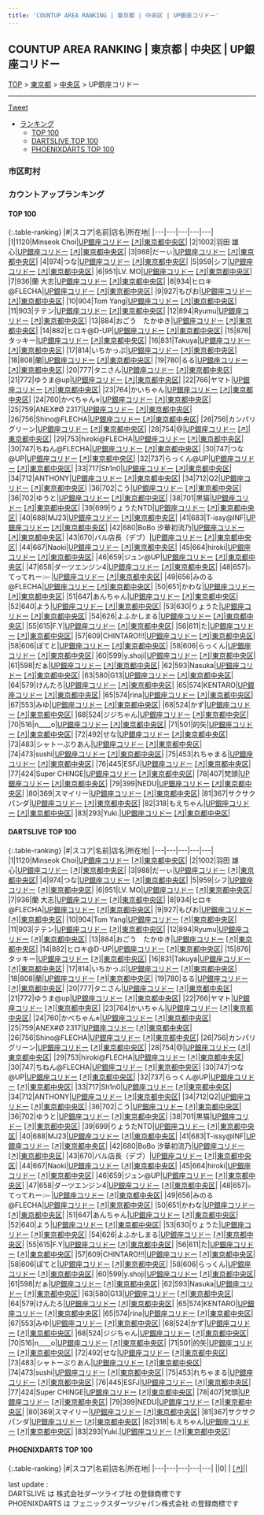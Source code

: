 ```yaml
---
title: 'COUNTUP AREA RANKING | 東京都 | 中央区 | UP銀座コリドー'
---
```

## COUNTUP AREA RANKING | 東京都 | 中央区 | UP銀座コリドー

[TOP](/darts/rank/) > [東京都](/darts/rank/東京都/) > [中央区](/darts/rank/東京都/中央区/) > UP銀座コリドー

___

<a href="https://twitter.com/share?ref_src=twsrc%5Etfw" data-text="COUNTUP AREA RANKING | 東京都中央区UP銀座コリドー" class="twitter-share-button" data-hashtags="DARTSLIVE,PHOENIXDARTS,darts,ダーツ" data-show-count="false">Tweet</a>

* [ランキング](#カウントアップランキング)
    * [TOP 100](#top-100)
    * [DARTSLIVE TOP 100](#dartslive-top-100)
    * [PHOENIXDARTS TOP 100](#phoenixdarts-top-100)

### 市区町村

<ul>

</ul>

### カウントアップランキング

#### TOP 100



{:.table-ranking}
|#|スコア|名前|店名|所在地|
|---|---|---|---|---|
|1|1120|<span class="rank-name-dl">Minseok Choi</span>|<a href="/darts/rank/shops/502ef57a7991049025d56fb0e5c39bac.html">UP銀座コリドー</a> <a href="https://search.dartslive.com/jp/shop/502ef57a7991049025d56fb0e5c39bac">[↗]</a>|<a href="/darts/rank/東京都/中央区">東京都中央区</a>|
|2|1002|<span class="rank-name-dl">羽田 雄心</span>|<a href="/darts/rank/shops/502ef57a7991049025d56fb0e5c39bac.html">UP銀座コリドー</a> <a href="https://search.dartslive.com/jp/shop/502ef57a7991049025d56fb0e5c39bac">[↗]</a>|<a href="/darts/rank/東京都/中央区">東京都中央区</a>|
|3|988|<span class="rank-name-dl">だーぃ</span>|<a href="/darts/rank/shops/502ef57a7991049025d56fb0e5c39bac.html">UP銀座コリドー</a> <a href="https://search.dartslive.com/jp/shop/502ef57a7991049025d56fb0e5c39bac">[↗]</a>|<a href="/darts/rank/東京都/中央区">東京都中央区</a>|
|4|974|<span class="rank-name-dl">つな</span>|<a href="/darts/rank/shops/502ef57a7991049025d56fb0e5c39bac.html">UP銀座コリドー</a> <a href="https://search.dartslive.com/jp/shop/502ef57a7991049025d56fb0e5c39bac">[↗]</a>|<a href="/darts/rank/東京都/中央区">東京都中央区</a>|
|5|959|<span class="rank-name-dl">シフ</span>|<a href="/darts/rank/shops/502ef57a7991049025d56fb0e5c39bac.html">UP銀座コリドー</a> <a href="https://search.dartslive.com/jp/shop/502ef57a7991049025d56fb0e5c39bac">[↗]</a>|<a href="/darts/rank/東京都/中央区">東京都中央区</a>|
|6|951|<span class="rank-name-dl">LV. MO</span>|<a href="/darts/rank/shops/502ef57a7991049025d56fb0e5c39bac.html">UP銀座コリドー</a> <a href="https://search.dartslive.com/jp/shop/502ef57a7991049025d56fb0e5c39bac">[↗]</a>|<a href="/darts/rank/東京都/中央区">東京都中央区</a>|
|7|936|<span class="rank-name-dl">蘭 大志</span>|<a href="/darts/rank/shops/502ef57a7991049025d56fb0e5c39bac.html">UP銀座コリドー</a> <a href="https://search.dartslive.com/jp/shop/502ef57a7991049025d56fb0e5c39bac">[↗]</a>|<a href="/darts/rank/東京都/中央区">東京都中央区</a>|
|8|934|<span class="rank-name-dl">ヒロキ@FLECHA</span>|<a href="/darts/rank/shops/502ef57a7991049025d56fb0e5c39bac.html">UP銀座コリドー</a> <a href="https://search.dartslive.com/jp/shop/502ef57a7991049025d56fb0e5c39bac">[↗]</a>|<a href="/darts/rank/東京都/中央区">東京都中央区</a>|
|9|927|<span class="rank-name-dl">もぴお</span>|<a href="/darts/rank/shops/502ef57a7991049025d56fb0e5c39bac.html">UP銀座コリドー</a> <a href="https://search.dartslive.com/jp/shop/502ef57a7991049025d56fb0e5c39bac">[↗]</a>|<a href="/darts/rank/東京都/中央区">東京都中央区</a>|
|10|904|<span class="rank-name-dl">Tom Yang</span>|<a href="/darts/rank/shops/502ef57a7991049025d56fb0e5c39bac.html">UP銀座コリドー</a> <a href="https://search.dartslive.com/jp/shop/502ef57a7991049025d56fb0e5c39bac">[↗]</a>|<a href="/darts/rank/東京都/中央区">東京都中央区</a>|
|11|903|<span class="rank-name-dl">テテン</span>|<a href="/darts/rank/shops/502ef57a7991049025d56fb0e5c39bac.html">UP銀座コリドー</a> <a href="https://search.dartslive.com/jp/shop/502ef57a7991049025d56fb0e5c39bac">[↗]</a>|<a href="/darts/rank/東京都/中央区">東京都中央区</a>|
|12|894|<span class="rank-name-dl">Ryumu</span>|<a href="/darts/rank/shops/502ef57a7991049025d56fb0e5c39bac.html">UP銀座コリドー</a> <a href="https://search.dartslive.com/jp/shop/502ef57a7991049025d56fb0e5c39bac">[↗]</a>|<a href="/darts/rank/東京都/中央区">東京都中央区</a>|
|13|884|<span class="rank-name-dl">おごう　たかゆき</span>|<a href="/darts/rank/shops/502ef57a7991049025d56fb0e5c39bac.html">UP銀座コリドー</a> <a href="https://search.dartslive.com/jp/shop/502ef57a7991049025d56fb0e5c39bac">[↗]</a>|<a href="/darts/rank/東京都/中央区">東京都中央区</a>|
|14|882|<span class="rank-name-dl">ヒロキ@D-UP</span>|<a href="/darts/rank/shops/502ef57a7991049025d56fb0e5c39bac.html">UP銀座コリドー</a> <a href="https://search.dartslive.com/jp/shop/502ef57a7991049025d56fb0e5c39bac">[↗]</a>|<a href="/darts/rank/東京都/中央区">東京都中央区</a>|
|15|876|<span class="rank-name-dl">タッキー</span>|<a href="/darts/rank/shops/502ef57a7991049025d56fb0e5c39bac.html">UP銀座コリドー</a> <a href="https://search.dartslive.com/jp/shop/502ef57a7991049025d56fb0e5c39bac">[↗]</a>|<a href="/darts/rank/東京都/中央区">東京都中央区</a>|
|16|831|<span class="rank-name-dl">Takuya</span>|<a href="/darts/rank/shops/502ef57a7991049025d56fb0e5c39bac.html">UP銀座コリドー</a> <a href="https://search.dartslive.com/jp/shop/502ef57a7991049025d56fb0e5c39bac">[↗]</a>|<a href="/darts/rank/東京都/中央区">東京都中央区</a>|
|17|814|<span class="rank-name-dl">いちかっぷ</span>|<a href="/darts/rank/shops/502ef57a7991049025d56fb0e5c39bac.html">UP銀座コリドー</a> <a href="https://search.dartslive.com/jp/shop/502ef57a7991049025d56fb0e5c39bac">[↗]</a>|<a href="/darts/rank/東京都/中央区">東京都中央区</a>|
|18|808|<span class="rank-name-dl">蘭</span>|<a href="/darts/rank/shops/502ef57a7991049025d56fb0e5c39bac.html">UP銀座コリドー</a> <a href="https://search.dartslive.com/jp/shop/502ef57a7991049025d56fb0e5c39bac">[↗]</a>|<a href="/darts/rank/東京都/中央区">東京都中央区</a>|
|19|780|<span class="rank-name-dl">るる</span>|<a href="/darts/rank/shops/502ef57a7991049025d56fb0e5c39bac.html">UP銀座コリドー</a> <a href="https://search.dartslive.com/jp/shop/502ef57a7991049025d56fb0e5c39bac">[↗]</a>|<a href="/darts/rank/東京都/中央区">東京都中央区</a>|
|20|777|<span class="rank-name-dl">タニさん</span>|<a href="/darts/rank/shops/502ef57a7991049025d56fb0e5c39bac.html">UP銀座コリドー</a> <a href="https://search.dartslive.com/jp/shop/502ef57a7991049025d56fb0e5c39bac">[↗]</a>|<a href="/darts/rank/東京都/中央区">東京都中央区</a>|
|21|772|<span class="rank-name-dl">ゆうま@up</span>|<a href="/darts/rank/shops/502ef57a7991049025d56fb0e5c39bac.html">UP銀座コリドー</a> <a href="https://search.dartslive.com/jp/shop/502ef57a7991049025d56fb0e5c39bac">[↗]</a>|<a href="/darts/rank/東京都/中央区">東京都中央区</a>|
|22|766|<span class="rank-name-dl">ヤマト</span>|<a href="/darts/rank/shops/502ef57a7991049025d56fb0e5c39bac.html">UP銀座コリドー</a> <a href="https://search.dartslive.com/jp/shop/502ef57a7991049025d56fb0e5c39bac">[↗]</a>|<a href="/darts/rank/東京都/中央区">東京都中央区</a>|
|23|764|<span class="rank-name-dl">かいちゃん</span>|<a href="/darts/rank/shops/502ef57a7991049025d56fb0e5c39bac.html">UP銀座コリドー</a> <a href="https://search.dartslive.com/jp/shop/502ef57a7991049025d56fb0e5c39bac">[↗]</a>|<a href="/darts/rank/東京都/中央区">東京都中央区</a>|
|24|760|<span class="rank-name-dl">かべちゃん⭐︎</span>|<a href="/darts/rank/shops/502ef57a7991049025d56fb0e5c39bac.html">UP銀座コリドー</a> <a href="https://search.dartslive.com/jp/shop/502ef57a7991049025d56fb0e5c39bac">[↗]</a>|<a href="/darts/rank/東京都/中央区">東京都中央区</a>|
|25|759|<span class="rank-name-dl">ANEX#Ø 2317</span>|<a href="/darts/rank/shops/502ef57a7991049025d56fb0e5c39bac.html">UP銀座コリドー</a> <a href="https://search.dartslive.com/jp/shop/502ef57a7991049025d56fb0e5c39bac">[↗]</a>|<a href="/darts/rank/東京都/中央区">東京都中央区</a>|
|26|756|<span class="rank-name-dl">Shino@FLECHA</span>|<a href="/darts/rank/shops/502ef57a7991049025d56fb0e5c39bac.html">UP銀座コリドー</a> <a href="https://search.dartslive.com/jp/shop/502ef57a7991049025d56fb0e5c39bac">[↗]</a>|<a href="/darts/rank/東京都/中央区">東京都中央区</a>|
|26|756|<span class="rank-name-dl">カンパリグリーン</span>|<a href="/darts/rank/shops/502ef57a7991049025d56fb0e5c39bac.html">UP銀座コリドー</a> <a href="https://search.dartslive.com/jp/shop/502ef57a7991049025d56fb0e5c39bac">[↗]</a>|<a href="/darts/rank/東京都/中央区">東京都中央区</a>|
|28|754|<span class="rank-name-dl">@</span>|<a href="/darts/rank/shops/502ef57a7991049025d56fb0e5c39bac.html">UP銀座コリドー</a> <a href="https://search.dartslive.com/jp/shop/502ef57a7991049025d56fb0e5c39bac">[↗]</a>|<a href="/darts/rank/東京都/中央区">東京都中央区</a>|
|29|753|<span class="rank-name-dl">hiroki@FLECHA</span>|<a href="/darts/rank/shops/502ef57a7991049025d56fb0e5c39bac.html">UP銀座コリドー</a> <a href="https://search.dartslive.com/jp/shop/502ef57a7991049025d56fb0e5c39bac">[↗]</a>|<a href="/darts/rank/東京都/中央区">東京都中央区</a>|
|30|747|<span class="rank-name-dl">ちねん@FLECHA</span>|<a href="/darts/rank/shops/502ef57a7991049025d56fb0e5c39bac.html">UP銀座コリドー</a> <a href="https://search.dartslive.com/jp/shop/502ef57a7991049025d56fb0e5c39bac">[↗]</a>|<a href="/darts/rank/東京都/中央区">東京都中央区</a>|
|30|747|<span class="rank-name-dl">つな@UP</span>|<a href="/darts/rank/shops/502ef57a7991049025d56fb0e5c39bac.html">UP銀座コリドー</a> <a href="https://search.dartslive.com/jp/shop/502ef57a7991049025d56fb0e5c39bac">[↗]</a>|<a href="/darts/rank/東京都/中央区">東京都中央区</a>|
|32|737|<span class="rank-name-dl">らっくん@UP</span>|<a href="/darts/rank/shops/502ef57a7991049025d56fb0e5c39bac.html">UP銀座コリドー</a> <a href="https://search.dartslive.com/jp/shop/502ef57a7991049025d56fb0e5c39bac">[↗]</a>|<a href="/darts/rank/東京都/中央区">東京都中央区</a>|
|33|717|<span class="rank-name-dl">Sh1n0</span>|<a href="/darts/rank/shops/502ef57a7991049025d56fb0e5c39bac.html">UP銀座コリドー</a> <a href="https://search.dartslive.com/jp/shop/502ef57a7991049025d56fb0e5c39bac">[↗]</a>|<a href="/darts/rank/東京都/中央区">東京都中央区</a>|
|34|712|<span class="rank-name-dl">ANTHONY</span>|<a href="/darts/rank/shops/502ef57a7991049025d56fb0e5c39bac.html">UP銀座コリドー</a> <a href="https://search.dartslive.com/jp/shop/502ef57a7991049025d56fb0e5c39bac">[↗]</a>|<a href="/darts/rank/東京都/中央区">東京都中央区</a>|
|34|712|<span class="rank-name-dl">Q2</span>|<a href="/darts/rank/shops/502ef57a7991049025d56fb0e5c39bac.html">UP銀座コリドー</a> <a href="https://search.dartslive.com/jp/shop/502ef57a7991049025d56fb0e5c39bac">[↗]</a>|<a href="/darts/rank/東京都/中央区">東京都中央区</a>|
|36|702|<span class="rank-name-dl">こう</span>|<a href="/darts/rank/shops/502ef57a7991049025d56fb0e5c39bac.html">UP銀座コリドー</a> <a href="https://search.dartslive.com/jp/shop/502ef57a7991049025d56fb0e5c39bac">[↗]</a>|<a href="/darts/rank/東京都/中央区">東京都中央区</a>|
|36|702|<span class="rank-name-dl">ゆうと</span>|<a href="/darts/rank/shops/502ef57a7991049025d56fb0e5c39bac.html">UP銀座コリドー</a> <a href="https://search.dartslive.com/jp/shop/502ef57a7991049025d56fb0e5c39bac">[↗]</a>|<a href="/darts/rank/東京都/中央区">東京都中央区</a>|
|38|701|<span class="rank-name-dl">黒猫</span>|<a href="/darts/rank/shops/502ef57a7991049025d56fb0e5c39bac.html">UP銀座コリドー</a> <a href="https://search.dartslive.com/jp/shop/502ef57a7991049025d56fb0e5c39bac">[↗]</a>|<a href="/darts/rank/東京都/中央区">東京都中央区</a>|
|39|699|<span class="rank-name-dl">りょうたNTD</span>|<a href="/darts/rank/shops/502ef57a7991049025d56fb0e5c39bac.html">UP銀座コリドー</a> <a href="https://search.dartslive.com/jp/shop/502ef57a7991049025d56fb0e5c39bac">[↗]</a>|<a href="/darts/rank/東京都/中央区">東京都中央区</a>|
|40|688|<span class="rank-name-dl">MJ23</span>|<a href="/darts/rank/shops/502ef57a7991049025d56fb0e5c39bac.html">UP銀座コリドー</a> <a href="https://search.dartslive.com/jp/shop/502ef57a7991049025d56fb0e5c39bac">[↗]</a>|<a href="/darts/rank/東京都/中央区">東京都中央区</a>|
|41|683|<span class="rank-name-dl">T-issy@INF</span>|<a href="/darts/rank/shops/502ef57a7991049025d56fb0e5c39bac.html">UP銀座コリドー</a> <a href="https://search.dartslive.com/jp/shop/502ef57a7991049025d56fb0e5c39bac">[↗]</a>|<a href="/darts/rank/東京都/中央区">東京都中央区</a>|
|42|680|<span class="rank-name-dl">BoBo 汐華初流乃</span>|<a href="/darts/rank/shops/502ef57a7991049025d56fb0e5c39bac.html">UP銀座コリドー</a> <a href="https://search.dartslive.com/jp/shop/502ef57a7991049025d56fb0e5c39bac">[↗]</a>|<a href="/darts/rank/東京都/中央区">東京都中央区</a>|
|43|670|<span class="rank-name-dl">バル店長（デブ）</span>|<a href="/darts/rank/shops/502ef57a7991049025d56fb0e5c39bac.html">UP銀座コリドー</a> <a href="https://search.dartslive.com/jp/shop/502ef57a7991049025d56fb0e5c39bac">[↗]</a>|<a href="/darts/rank/東京都/中央区">東京都中央区</a>|
|44|667|<span class="rank-name-dl">Naoki</span>|<a href="/darts/rank/shops/502ef57a7991049025d56fb0e5c39bac.html">UP銀座コリドー</a> <a href="https://search.dartslive.com/jp/shop/502ef57a7991049025d56fb0e5c39bac">[↗]</a>|<a href="/darts/rank/東京都/中央区">東京都中央区</a>|
|45|664|<span class="rank-name-dl">hiroki</span>|<a href="/darts/rank/shops/502ef57a7991049025d56fb0e5c39bac.html">UP銀座コリドー</a> <a href="https://search.dartslive.com/jp/shop/502ef57a7991049025d56fb0e5c39bac">[↗]</a>|<a href="/darts/rank/東京都/中央区">東京都中央区</a>|
|46|659|<span class="rank-name-dl">ジュン@UP</span>|<a href="/darts/rank/shops/502ef57a7991049025d56fb0e5c39bac.html">UP銀座コリドー</a> <a href="https://search.dartslive.com/jp/shop/502ef57a7991049025d56fb0e5c39bac">[↗]</a>|<a href="/darts/rank/東京都/中央区">東京都中央区</a>|
|47|658|<span class="rank-name-dl">ダーツエンジン4</span>|<a href="/darts/rank/shops/502ef57a7991049025d56fb0e5c39bac.html">UP銀座コリドー</a> <a href="https://search.dartslive.com/jp/shop/502ef57a7991049025d56fb0e5c39bac">[↗]</a>|<a href="/darts/rank/東京都/中央区">東京都中央区</a>|
|48|657|<span class="rank-name-dl">๖てってれー๛</span>|<a href="/darts/rank/shops/502ef57a7991049025d56fb0e5c39bac.html">UP銀座コリドー</a> <a href="https://search.dartslive.com/jp/shop/502ef57a7991049025d56fb0e5c39bac">[↗]</a>|<a href="/darts/rank/東京都/中央区">東京都中央区</a>|
|49|656|<span class="rank-name-dl">みのる@FLECHA</span>|<a href="/darts/rank/shops/502ef57a7991049025d56fb0e5c39bac.html">UP銀座コリドー</a> <a href="https://search.dartslive.com/jp/shop/502ef57a7991049025d56fb0e5c39bac">[↗]</a>|<a href="/darts/rank/東京都/中央区">東京都中央区</a>|
|50|651|<span class="rank-name-dl">かわな</span>|<a href="/darts/rank/shops/502ef57a7991049025d56fb0e5c39bac.html">UP銀座コリドー</a> <a href="https://search.dartslive.com/jp/shop/502ef57a7991049025d56fb0e5c39bac">[↗]</a>|<a href="/darts/rank/東京都/中央区">東京都中央区</a>|
|51|647|<span class="rank-name-dl">あんちゃん</span>|<a href="/darts/rank/shops/502ef57a7991049025d56fb0e5c39bac.html">UP銀座コリドー</a> <a href="https://search.dartslive.com/jp/shop/502ef57a7991049025d56fb0e5c39bac">[↗]</a>|<a href="/darts/rank/東京都/中央区">東京都中央区</a>|
|52|640|<span class="rank-name-dl">よう</span>|<a href="/darts/rank/shops/502ef57a7991049025d56fb0e5c39bac.html">UP銀座コリドー</a> <a href="https://search.dartslive.com/jp/shop/502ef57a7991049025d56fb0e5c39bac">[↗]</a>|<a href="/darts/rank/東京都/中央区">東京都中央区</a>|
|53|630|<span class="rank-name-dl">りょうた</span>|<a href="/darts/rank/shops/502ef57a7991049025d56fb0e5c39bac.html">UP銀座コリドー</a> <a href="https://search.dartslive.com/jp/shop/502ef57a7991049025d56fb0e5c39bac">[↗]</a>|<a href="/darts/rank/東京都/中央区">東京都中央区</a>|
|54|626|<span class="rank-name-dl">よふかしまる</span>|<a href="/darts/rank/shops/502ef57a7991049025d56fb0e5c39bac.html">UP銀座コリドー</a> <a href="https://search.dartslive.com/jp/shop/502ef57a7991049025d56fb0e5c39bac">[↗]</a>|<a href="/darts/rank/東京都/中央区">東京都中央区</a>|
|55|615|<span class="rank-name-dl">F.Y</span>|<a href="/darts/rank/shops/502ef57a7991049025d56fb0e5c39bac.html">UP銀座コリドー</a> <a href="https://search.dartslive.com/jp/shop/502ef57a7991049025d56fb0e5c39bac">[↗]</a>|<a href="/darts/rank/東京都/中央区">東京都中央区</a>|
|56|611|<span class="rank-name-dl">た</span>|<a href="/darts/rank/shops/502ef57a7991049025d56fb0e5c39bac.html">UP銀座コリドー</a> <a href="https://search.dartslive.com/jp/shop/502ef57a7991049025d56fb0e5c39bac">[↗]</a>|<a href="/darts/rank/東京都/中央区">東京都中央区</a>|
|57|609|<span class="rank-name-dl">CHINTARO!!!</span>|<a href="/darts/rank/shops/502ef57a7991049025d56fb0e5c39bac.html">UP銀座コリドー</a> <a href="https://search.dartslive.com/jp/shop/502ef57a7991049025d56fb0e5c39bac">[↗]</a>|<a href="/darts/rank/東京都/中央区">東京都中央区</a>|
|58|606|<span class="rank-name-dl">ぽてと</span>|<a href="/darts/rank/shops/502ef57a7991049025d56fb0e5c39bac.html">UP銀座コリドー</a> <a href="https://search.dartslive.com/jp/shop/502ef57a7991049025d56fb0e5c39bac">[↗]</a>|<a href="/darts/rank/東京都/中央区">東京都中央区</a>|
|58|606|<span class="rank-name-dl">らっくん</span>|<a href="/darts/rank/shops/502ef57a7991049025d56fb0e5c39bac.html">UP銀座コリドー</a> <a href="https://search.dartslive.com/jp/shop/502ef57a7991049025d56fb0e5c39bac">[↗]</a>|<a href="/darts/rank/東京都/中央区">東京都中央区</a>|
|60|599|<span class="rank-name-dl">y.shoji</span>|<a href="/darts/rank/shops/502ef57a7991049025d56fb0e5c39bac.html">UP銀座コリドー</a> <a href="https://search.dartslive.com/jp/shop/502ef57a7991049025d56fb0e5c39bac">[↗]</a>|<a href="/darts/rank/東京都/中央区">東京都中央区</a>|
|61|598|<span class="rank-name-dl">だぁ</span>|<a href="/darts/rank/shops/502ef57a7991049025d56fb0e5c39bac.html">UP銀座コリドー</a> <a href="https://search.dartslive.com/jp/shop/502ef57a7991049025d56fb0e5c39bac">[↗]</a>|<a href="/darts/rank/東京都/中央区">東京都中央区</a>|
|62|593|<span class="rank-name-dl">Nasuka</span>|<a href="/darts/rank/shops/502ef57a7991049025d56fb0e5c39bac.html">UP銀座コリドー</a> <a href="https://search.dartslive.com/jp/shop/502ef57a7991049025d56fb0e5c39bac">[↗]</a>|<a href="/darts/rank/東京都/中央区">東京都中央区</a>|
|63|580|<span class="rank-name-dl">G13</span>|<a href="/darts/rank/shops/502ef57a7991049025d56fb0e5c39bac.html">UP銀座コリドー</a> <a href="https://search.dartslive.com/jp/shop/502ef57a7991049025d56fb0e5c39bac">[↗]</a>|<a href="/darts/rank/東京都/中央区">東京都中央区</a>|
|64|579|<span class="rank-name-dl">けんたろ</span>|<a href="/darts/rank/shops/502ef57a7991049025d56fb0e5c39bac.html">UP銀座コリドー</a> <a href="https://search.dartslive.com/jp/shop/502ef57a7991049025d56fb0e5c39bac">[↗]</a>|<a href="/darts/rank/東京都/中央区">東京都中央区</a>|
|65|574|<span class="rank-name-dl">KENTARO</span>|<a href="/darts/rank/shops/502ef57a7991049025d56fb0e5c39bac.html">UP銀座コリドー</a> <a href="https://search.dartslive.com/jp/shop/502ef57a7991049025d56fb0e5c39bac">[↗]</a>|<a href="/darts/rank/東京都/中央区">東京都中央区</a>|
|65|574|<span class="rank-name-dl">rina</span>|<a href="/darts/rank/shops/502ef57a7991049025d56fb0e5c39bac.html">UP銀座コリドー</a> <a href="https://search.dartslive.com/jp/shop/502ef57a7991049025d56fb0e5c39bac">[↗]</a>|<a href="/darts/rank/東京都/中央区">東京都中央区</a>|
|67|553|<span class="rank-name-dl">みゆ</span>|<a href="/darts/rank/shops/502ef57a7991049025d56fb0e5c39bac.html">UP銀座コリドー</a> <a href="https://search.dartslive.com/jp/shop/502ef57a7991049025d56fb0e5c39bac">[↗]</a>|<a href="/darts/rank/東京都/中央区">東京都中央区</a>|
|68|524|<span class="rank-name-dl">かず</span>|<a href="/darts/rank/shops/502ef57a7991049025d56fb0e5c39bac.html">UP銀座コリドー</a> <a href="https://search.dartslive.com/jp/shop/502ef57a7991049025d56fb0e5c39bac">[↗]</a>|<a href="/darts/rank/東京都/中央区">東京都中央区</a>|
|68|524|<span class="rank-name-dl">ジジちゃん</span>|<a href="/darts/rank/shops/502ef57a7991049025d56fb0e5c39bac.html">UP銀座コリドー</a> <a href="https://search.dartslive.com/jp/shop/502ef57a7991049025d56fb0e5c39bac">[↗]</a>|<a href="/darts/rank/東京都/中央区">東京都中央区</a>|
|70|516|<span class="rank-name-dl">n____o</span>|<a href="/darts/rank/shops/502ef57a7991049025d56fb0e5c39bac.html">UP銀座コリドー</a> <a href="https://search.dartslive.com/jp/shop/502ef57a7991049025d56fb0e5c39bac">[↗]</a>|<a href="/darts/rank/東京都/中央区">東京都中央区</a>|
|71|501|<span class="rank-name-dl">的矢</span>|<a href="/darts/rank/shops/502ef57a7991049025d56fb0e5c39bac.html">UP銀座コリドー</a> <a href="https://search.dartslive.com/jp/shop/502ef57a7991049025d56fb0e5c39bac">[↗]</a>|<a href="/darts/rank/東京都/中央区">東京都中央区</a>|
|72|492|<span class="rank-name-dl">せな</span>|<a href="/darts/rank/shops/502ef57a7991049025d56fb0e5c39bac.html">UP銀座コリドー</a> <a href="https://search.dartslive.com/jp/shop/502ef57a7991049025d56fb0e5c39bac">[↗]</a>|<a href="/darts/rank/東京都/中央区">東京都中央区</a>|
|73|483|<span class="rank-name-dl">シャトーぶりあん</span>|<a href="/darts/rank/shops/502ef57a7991049025d56fb0e5c39bac.html">UP銀座コリドー</a> <a href="https://search.dartslive.com/jp/shop/502ef57a7991049025d56fb0e5c39bac">[↗]</a>|<a href="/darts/rank/東京都/中央区">東京都中央区</a>|
|74|473|<span class="rank-name-dl">sushi</span>|<a href="/darts/rank/shops/502ef57a7991049025d56fb0e5c39bac.html">UP銀座コリドー</a> <a href="https://search.dartslive.com/jp/shop/502ef57a7991049025d56fb0e5c39bac">[↗]</a>|<a href="/darts/rank/東京都/中央区">東京都中央区</a>|
|75|453|<span class="rank-name-dl">れちゃまる</span>|<a href="/darts/rank/shops/502ef57a7991049025d56fb0e5c39bac.html">UP銀座コリドー</a> <a href="https://search.dartslive.com/jp/shop/502ef57a7991049025d56fb0e5c39bac">[↗]</a>|<a href="/darts/rank/東京都/中央区">東京都中央区</a>|
|76|445|<span class="rank-name-dl">ESFJ</span>|<a href="/darts/rank/shops/502ef57a7991049025d56fb0e5c39bac.html">UP銀座コリドー</a> <a href="https://search.dartslive.com/jp/shop/502ef57a7991049025d56fb0e5c39bac">[↗]</a>|<a href="/darts/rank/東京都/中央区">東京都中央区</a>|
|77|424|<span class="rank-name-dl">Super CHINGE</span>|<a href="/darts/rank/shops/502ef57a7991049025d56fb0e5c39bac.html">UP銀座コリドー</a> <a href="https://search.dartslive.com/jp/shop/502ef57a7991049025d56fb0e5c39bac">[↗]</a>|<a href="/darts/rank/東京都/中央区">東京都中央区</a>|
|78|407|<span class="rank-name-dl">梵頭</span>|<a href="/darts/rank/shops/502ef57a7991049025d56fb0e5c39bac.html">UP銀座コリドー</a> <a href="https://search.dartslive.com/jp/shop/502ef57a7991049025d56fb0e5c39bac">[↗]</a>|<a href="/darts/rank/東京都/中央区">東京都中央区</a>|
|79|399|<span class="rank-name-dl">NEDU</span>|<a href="/darts/rank/shops/502ef57a7991049025d56fb0e5c39bac.html">UP銀座コリドー</a> <a href="https://search.dartslive.com/jp/shop/502ef57a7991049025d56fb0e5c39bac">[↗]</a>|<a href="/darts/rank/東京都/中央区">東京都中央区</a>|
|80|369|<span class="rank-name-dl">スマイリー</span>|<a href="/darts/rank/shops/502ef57a7991049025d56fb0e5c39bac.html">UP銀座コリドー</a> <a href="https://search.dartslive.com/jp/shop/502ef57a7991049025d56fb0e5c39bac">[↗]</a>|<a href="/darts/rank/東京都/中央区">東京都中央区</a>|
|81|367|<span class="rank-name-dl">サクサクパンダ</span>|<a href="/darts/rank/shops/502ef57a7991049025d56fb0e5c39bac.html">UP銀座コリドー</a> <a href="https://search.dartslive.com/jp/shop/502ef57a7991049025d56fb0e5c39bac">[↗]</a>|<a href="/darts/rank/東京都/中央区">東京都中央区</a>|
|82|318|<span class="rank-name-dl">もえちゃん</span>|<a href="/darts/rank/shops/502ef57a7991049025d56fb0e5c39bac.html">UP銀座コリドー</a> <a href="https://search.dartslive.com/jp/shop/502ef57a7991049025d56fb0e5c39bac">[↗]</a>|<a href="/darts/rank/東京都/中央区">東京都中央区</a>|
|83|293|<span class="rank-name-dl">Yuki.</span>|<a href="/darts/rank/shops/502ef57a7991049025d56fb0e5c39bac.html">UP銀座コリドー</a> <a href="https://search.dartslive.com/jp/shop/502ef57a7991049025d56fb0e5c39bac">[↗]</a>|<a href="/darts/rank/東京都/中央区">東京都中央区</a>|


#### DARTSLIVE TOP 100



{:.table-ranking}
|#|スコア|名前|店名|所在地|
|---|---|---|---|---|
|1|1120|<span class="rank-name-dl">Minseok Choi</span>|<a href="/darts/rank/shops/502ef57a7991049025d56fb0e5c39bac.html">UP銀座コリドー</a> <a href="https://search.dartslive.com/jp/shop/502ef57a7991049025d56fb0e5c39bac">[↗]</a>|<a href="/darts/rank/東京都/中央区">東京都中央区</a>|
|2|1002|<span class="rank-name-dl">羽田 雄心</span>|<a href="/darts/rank/shops/502ef57a7991049025d56fb0e5c39bac.html">UP銀座コリドー</a> <a href="https://search.dartslive.com/jp/shop/502ef57a7991049025d56fb0e5c39bac">[↗]</a>|<a href="/darts/rank/東京都/中央区">東京都中央区</a>|
|3|988|<span class="rank-name-dl">だーぃ</span>|<a href="/darts/rank/shops/502ef57a7991049025d56fb0e5c39bac.html">UP銀座コリドー</a> <a href="https://search.dartslive.com/jp/shop/502ef57a7991049025d56fb0e5c39bac">[↗]</a>|<a href="/darts/rank/東京都/中央区">東京都中央区</a>|
|4|974|<span class="rank-name-dl">つな</span>|<a href="/darts/rank/shops/502ef57a7991049025d56fb0e5c39bac.html">UP銀座コリドー</a> <a href="https://search.dartslive.com/jp/shop/502ef57a7991049025d56fb0e5c39bac">[↗]</a>|<a href="/darts/rank/東京都/中央区">東京都中央区</a>|
|5|959|<span class="rank-name-dl">シフ</span>|<a href="/darts/rank/shops/502ef57a7991049025d56fb0e5c39bac.html">UP銀座コリドー</a> <a href="https://search.dartslive.com/jp/shop/502ef57a7991049025d56fb0e5c39bac">[↗]</a>|<a href="/darts/rank/東京都/中央区">東京都中央区</a>|
|6|951|<span class="rank-name-dl">LV. MO</span>|<a href="/darts/rank/shops/502ef57a7991049025d56fb0e5c39bac.html">UP銀座コリドー</a> <a href="https://search.dartslive.com/jp/shop/502ef57a7991049025d56fb0e5c39bac">[↗]</a>|<a href="/darts/rank/東京都/中央区">東京都中央区</a>|
|7|936|<span class="rank-name-dl">蘭 大志</span>|<a href="/darts/rank/shops/502ef57a7991049025d56fb0e5c39bac.html">UP銀座コリドー</a> <a href="https://search.dartslive.com/jp/shop/502ef57a7991049025d56fb0e5c39bac">[↗]</a>|<a href="/darts/rank/東京都/中央区">東京都中央区</a>|
|8|934|<span class="rank-name-dl">ヒロキ@FLECHA</span>|<a href="/darts/rank/shops/502ef57a7991049025d56fb0e5c39bac.html">UP銀座コリドー</a> <a href="https://search.dartslive.com/jp/shop/502ef57a7991049025d56fb0e5c39bac">[↗]</a>|<a href="/darts/rank/東京都/中央区">東京都中央区</a>|
|9|927|<span class="rank-name-dl">もぴお</span>|<a href="/darts/rank/shops/502ef57a7991049025d56fb0e5c39bac.html">UP銀座コリドー</a> <a href="https://search.dartslive.com/jp/shop/502ef57a7991049025d56fb0e5c39bac">[↗]</a>|<a href="/darts/rank/東京都/中央区">東京都中央区</a>|
|10|904|<span class="rank-name-dl">Tom Yang</span>|<a href="/darts/rank/shops/502ef57a7991049025d56fb0e5c39bac.html">UP銀座コリドー</a> <a href="https://search.dartslive.com/jp/shop/502ef57a7991049025d56fb0e5c39bac">[↗]</a>|<a href="/darts/rank/東京都/中央区">東京都中央区</a>|
|11|903|<span class="rank-name-dl">テテン</span>|<a href="/darts/rank/shops/502ef57a7991049025d56fb0e5c39bac.html">UP銀座コリドー</a> <a href="https://search.dartslive.com/jp/shop/502ef57a7991049025d56fb0e5c39bac">[↗]</a>|<a href="/darts/rank/東京都/中央区">東京都中央区</a>|
|12|894|<span class="rank-name-dl">Ryumu</span>|<a href="/darts/rank/shops/502ef57a7991049025d56fb0e5c39bac.html">UP銀座コリドー</a> <a href="https://search.dartslive.com/jp/shop/502ef57a7991049025d56fb0e5c39bac">[↗]</a>|<a href="/darts/rank/東京都/中央区">東京都中央区</a>|
|13|884|<span class="rank-name-dl">おごう　たかゆき</span>|<a href="/darts/rank/shops/502ef57a7991049025d56fb0e5c39bac.html">UP銀座コリドー</a> <a href="https://search.dartslive.com/jp/shop/502ef57a7991049025d56fb0e5c39bac">[↗]</a>|<a href="/darts/rank/東京都/中央区">東京都中央区</a>|
|14|882|<span class="rank-name-dl">ヒロキ@D-UP</span>|<a href="/darts/rank/shops/502ef57a7991049025d56fb0e5c39bac.html">UP銀座コリドー</a> <a href="https://search.dartslive.com/jp/shop/502ef57a7991049025d56fb0e5c39bac">[↗]</a>|<a href="/darts/rank/東京都/中央区">東京都中央区</a>|
|15|876|<span class="rank-name-dl">タッキー</span>|<a href="/darts/rank/shops/502ef57a7991049025d56fb0e5c39bac.html">UP銀座コリドー</a> <a href="https://search.dartslive.com/jp/shop/502ef57a7991049025d56fb0e5c39bac">[↗]</a>|<a href="/darts/rank/東京都/中央区">東京都中央区</a>|
|16|831|<span class="rank-name-dl">Takuya</span>|<a href="/darts/rank/shops/502ef57a7991049025d56fb0e5c39bac.html">UP銀座コリドー</a> <a href="https://search.dartslive.com/jp/shop/502ef57a7991049025d56fb0e5c39bac">[↗]</a>|<a href="/darts/rank/東京都/中央区">東京都中央区</a>|
|17|814|<span class="rank-name-dl">いちかっぷ</span>|<a href="/darts/rank/shops/502ef57a7991049025d56fb0e5c39bac.html">UP銀座コリドー</a> <a href="https://search.dartslive.com/jp/shop/502ef57a7991049025d56fb0e5c39bac">[↗]</a>|<a href="/darts/rank/東京都/中央区">東京都中央区</a>|
|18|808|<span class="rank-name-dl">蘭</span>|<a href="/darts/rank/shops/502ef57a7991049025d56fb0e5c39bac.html">UP銀座コリドー</a> <a href="https://search.dartslive.com/jp/shop/502ef57a7991049025d56fb0e5c39bac">[↗]</a>|<a href="/darts/rank/東京都/中央区">東京都中央区</a>|
|19|780|<span class="rank-name-dl">るる</span>|<a href="/darts/rank/shops/502ef57a7991049025d56fb0e5c39bac.html">UP銀座コリドー</a> <a href="https://search.dartslive.com/jp/shop/502ef57a7991049025d56fb0e5c39bac">[↗]</a>|<a href="/darts/rank/東京都/中央区">東京都中央区</a>|
|20|777|<span class="rank-name-dl">タニさん</span>|<a href="/darts/rank/shops/502ef57a7991049025d56fb0e5c39bac.html">UP銀座コリドー</a> <a href="https://search.dartslive.com/jp/shop/502ef57a7991049025d56fb0e5c39bac">[↗]</a>|<a href="/darts/rank/東京都/中央区">東京都中央区</a>|
|21|772|<span class="rank-name-dl">ゆうま@up</span>|<a href="/darts/rank/shops/502ef57a7991049025d56fb0e5c39bac.html">UP銀座コリドー</a> <a href="https://search.dartslive.com/jp/shop/502ef57a7991049025d56fb0e5c39bac">[↗]</a>|<a href="/darts/rank/東京都/中央区">東京都中央区</a>|
|22|766|<span class="rank-name-dl">ヤマト</span>|<a href="/darts/rank/shops/502ef57a7991049025d56fb0e5c39bac.html">UP銀座コリドー</a> <a href="https://search.dartslive.com/jp/shop/502ef57a7991049025d56fb0e5c39bac">[↗]</a>|<a href="/darts/rank/東京都/中央区">東京都中央区</a>|
|23|764|<span class="rank-name-dl">かいちゃん</span>|<a href="/darts/rank/shops/502ef57a7991049025d56fb0e5c39bac.html">UP銀座コリドー</a> <a href="https://search.dartslive.com/jp/shop/502ef57a7991049025d56fb0e5c39bac">[↗]</a>|<a href="/darts/rank/東京都/中央区">東京都中央区</a>|
|24|760|<span class="rank-name-dl">かべちゃん⭐︎</span>|<a href="/darts/rank/shops/502ef57a7991049025d56fb0e5c39bac.html">UP銀座コリドー</a> <a href="https://search.dartslive.com/jp/shop/502ef57a7991049025d56fb0e5c39bac">[↗]</a>|<a href="/darts/rank/東京都/中央区">東京都中央区</a>|
|25|759|<span class="rank-name-dl">ANEX#Ø 2317</span>|<a href="/darts/rank/shops/502ef57a7991049025d56fb0e5c39bac.html">UP銀座コリドー</a> <a href="https://search.dartslive.com/jp/shop/502ef57a7991049025d56fb0e5c39bac">[↗]</a>|<a href="/darts/rank/東京都/中央区">東京都中央区</a>|
|26|756|<span class="rank-name-dl">Shino@FLECHA</span>|<a href="/darts/rank/shops/502ef57a7991049025d56fb0e5c39bac.html">UP銀座コリドー</a> <a href="https://search.dartslive.com/jp/shop/502ef57a7991049025d56fb0e5c39bac">[↗]</a>|<a href="/darts/rank/東京都/中央区">東京都中央区</a>|
|26|756|<span class="rank-name-dl">カンパリグリーン</span>|<a href="/darts/rank/shops/502ef57a7991049025d56fb0e5c39bac.html">UP銀座コリドー</a> <a href="https://search.dartslive.com/jp/shop/502ef57a7991049025d56fb0e5c39bac">[↗]</a>|<a href="/darts/rank/東京都/中央区">東京都中央区</a>|
|28|754|<span class="rank-name-dl">@</span>|<a href="/darts/rank/shops/502ef57a7991049025d56fb0e5c39bac.html">UP銀座コリドー</a> <a href="https://search.dartslive.com/jp/shop/502ef57a7991049025d56fb0e5c39bac">[↗]</a>|<a href="/darts/rank/東京都/中央区">東京都中央区</a>|
|29|753|<span class="rank-name-dl">hiroki@FLECHA</span>|<a href="/darts/rank/shops/502ef57a7991049025d56fb0e5c39bac.html">UP銀座コリドー</a> <a href="https://search.dartslive.com/jp/shop/502ef57a7991049025d56fb0e5c39bac">[↗]</a>|<a href="/darts/rank/東京都/中央区">東京都中央区</a>|
|30|747|<span class="rank-name-dl">ちねん@FLECHA</span>|<a href="/darts/rank/shops/502ef57a7991049025d56fb0e5c39bac.html">UP銀座コリドー</a> <a href="https://search.dartslive.com/jp/shop/502ef57a7991049025d56fb0e5c39bac">[↗]</a>|<a href="/darts/rank/東京都/中央区">東京都中央区</a>|
|30|747|<span class="rank-name-dl">つな@UP</span>|<a href="/darts/rank/shops/502ef57a7991049025d56fb0e5c39bac.html">UP銀座コリドー</a> <a href="https://search.dartslive.com/jp/shop/502ef57a7991049025d56fb0e5c39bac">[↗]</a>|<a href="/darts/rank/東京都/中央区">東京都中央区</a>|
|32|737|<span class="rank-name-dl">らっくん@UP</span>|<a href="/darts/rank/shops/502ef57a7991049025d56fb0e5c39bac.html">UP銀座コリドー</a> <a href="https://search.dartslive.com/jp/shop/502ef57a7991049025d56fb0e5c39bac">[↗]</a>|<a href="/darts/rank/東京都/中央区">東京都中央区</a>|
|33|717|<span class="rank-name-dl">Sh1n0</span>|<a href="/darts/rank/shops/502ef57a7991049025d56fb0e5c39bac.html">UP銀座コリドー</a> <a href="https://search.dartslive.com/jp/shop/502ef57a7991049025d56fb0e5c39bac">[↗]</a>|<a href="/darts/rank/東京都/中央区">東京都中央区</a>|
|34|712|<span class="rank-name-dl">ANTHONY</span>|<a href="/darts/rank/shops/502ef57a7991049025d56fb0e5c39bac.html">UP銀座コリドー</a> <a href="https://search.dartslive.com/jp/shop/502ef57a7991049025d56fb0e5c39bac">[↗]</a>|<a href="/darts/rank/東京都/中央区">東京都中央区</a>|
|34|712|<span class="rank-name-dl">Q2</span>|<a href="/darts/rank/shops/502ef57a7991049025d56fb0e5c39bac.html">UP銀座コリドー</a> <a href="https://search.dartslive.com/jp/shop/502ef57a7991049025d56fb0e5c39bac">[↗]</a>|<a href="/darts/rank/東京都/中央区">東京都中央区</a>|
|36|702|<span class="rank-name-dl">こう</span>|<a href="/darts/rank/shops/502ef57a7991049025d56fb0e5c39bac.html">UP銀座コリドー</a> <a href="https://search.dartslive.com/jp/shop/502ef57a7991049025d56fb0e5c39bac">[↗]</a>|<a href="/darts/rank/東京都/中央区">東京都中央区</a>|
|36|702|<span class="rank-name-dl">ゆうと</span>|<a href="/darts/rank/shops/502ef57a7991049025d56fb0e5c39bac.html">UP銀座コリドー</a> <a href="https://search.dartslive.com/jp/shop/502ef57a7991049025d56fb0e5c39bac">[↗]</a>|<a href="/darts/rank/東京都/中央区">東京都中央区</a>|
|38|701|<span class="rank-name-dl">黒猫</span>|<a href="/darts/rank/shops/502ef57a7991049025d56fb0e5c39bac.html">UP銀座コリドー</a> <a href="https://search.dartslive.com/jp/shop/502ef57a7991049025d56fb0e5c39bac">[↗]</a>|<a href="/darts/rank/東京都/中央区">東京都中央区</a>|
|39|699|<span class="rank-name-dl">りょうたNTD</span>|<a href="/darts/rank/shops/502ef57a7991049025d56fb0e5c39bac.html">UP銀座コリドー</a> <a href="https://search.dartslive.com/jp/shop/502ef57a7991049025d56fb0e5c39bac">[↗]</a>|<a href="/darts/rank/東京都/中央区">東京都中央区</a>|
|40|688|<span class="rank-name-dl">MJ23</span>|<a href="/darts/rank/shops/502ef57a7991049025d56fb0e5c39bac.html">UP銀座コリドー</a> <a href="https://search.dartslive.com/jp/shop/502ef57a7991049025d56fb0e5c39bac">[↗]</a>|<a href="/darts/rank/東京都/中央区">東京都中央区</a>|
|41|683|<span class="rank-name-dl">T-issy@INF</span>|<a href="/darts/rank/shops/502ef57a7991049025d56fb0e5c39bac.html">UP銀座コリドー</a> <a href="https://search.dartslive.com/jp/shop/502ef57a7991049025d56fb0e5c39bac">[↗]</a>|<a href="/darts/rank/東京都/中央区">東京都中央区</a>|
|42|680|<span class="rank-name-dl">BoBo 汐華初流乃</span>|<a href="/darts/rank/shops/502ef57a7991049025d56fb0e5c39bac.html">UP銀座コリドー</a> <a href="https://search.dartslive.com/jp/shop/502ef57a7991049025d56fb0e5c39bac">[↗]</a>|<a href="/darts/rank/東京都/中央区">東京都中央区</a>|
|43|670|<span class="rank-name-dl">バル店長（デブ）</span>|<a href="/darts/rank/shops/502ef57a7991049025d56fb0e5c39bac.html">UP銀座コリドー</a> <a href="https://search.dartslive.com/jp/shop/502ef57a7991049025d56fb0e5c39bac">[↗]</a>|<a href="/darts/rank/東京都/中央区">東京都中央区</a>|
|44|667|<span class="rank-name-dl">Naoki</span>|<a href="/darts/rank/shops/502ef57a7991049025d56fb0e5c39bac.html">UP銀座コリドー</a> <a href="https://search.dartslive.com/jp/shop/502ef57a7991049025d56fb0e5c39bac">[↗]</a>|<a href="/darts/rank/東京都/中央区">東京都中央区</a>|
|45|664|<span class="rank-name-dl">hiroki</span>|<a href="/darts/rank/shops/502ef57a7991049025d56fb0e5c39bac.html">UP銀座コリドー</a> <a href="https://search.dartslive.com/jp/shop/502ef57a7991049025d56fb0e5c39bac">[↗]</a>|<a href="/darts/rank/東京都/中央区">東京都中央区</a>|
|46|659|<span class="rank-name-dl">ジュン@UP</span>|<a href="/darts/rank/shops/502ef57a7991049025d56fb0e5c39bac.html">UP銀座コリドー</a> <a href="https://search.dartslive.com/jp/shop/502ef57a7991049025d56fb0e5c39bac">[↗]</a>|<a href="/darts/rank/東京都/中央区">東京都中央区</a>|
|47|658|<span class="rank-name-dl">ダーツエンジン4</span>|<a href="/darts/rank/shops/502ef57a7991049025d56fb0e5c39bac.html">UP銀座コリドー</a> <a href="https://search.dartslive.com/jp/shop/502ef57a7991049025d56fb0e5c39bac">[↗]</a>|<a href="/darts/rank/東京都/中央区">東京都中央区</a>|
|48|657|<span class="rank-name-dl">๖てってれー๛</span>|<a href="/darts/rank/shops/502ef57a7991049025d56fb0e5c39bac.html">UP銀座コリドー</a> <a href="https://search.dartslive.com/jp/shop/502ef57a7991049025d56fb0e5c39bac">[↗]</a>|<a href="/darts/rank/東京都/中央区">東京都中央区</a>|
|49|656|<span class="rank-name-dl">みのる@FLECHA</span>|<a href="/darts/rank/shops/502ef57a7991049025d56fb0e5c39bac.html">UP銀座コリドー</a> <a href="https://search.dartslive.com/jp/shop/502ef57a7991049025d56fb0e5c39bac">[↗]</a>|<a href="/darts/rank/東京都/中央区">東京都中央区</a>|
|50|651|<span class="rank-name-dl">かわな</span>|<a href="/darts/rank/shops/502ef57a7991049025d56fb0e5c39bac.html">UP銀座コリドー</a> <a href="https://search.dartslive.com/jp/shop/502ef57a7991049025d56fb0e5c39bac">[↗]</a>|<a href="/darts/rank/東京都/中央区">東京都中央区</a>|
|51|647|<span class="rank-name-dl">あんちゃん</span>|<a href="/darts/rank/shops/502ef57a7991049025d56fb0e5c39bac.html">UP銀座コリドー</a> <a href="https://search.dartslive.com/jp/shop/502ef57a7991049025d56fb0e5c39bac">[↗]</a>|<a href="/darts/rank/東京都/中央区">東京都中央区</a>|
|52|640|<span class="rank-name-dl">よう</span>|<a href="/darts/rank/shops/502ef57a7991049025d56fb0e5c39bac.html">UP銀座コリドー</a> <a href="https://search.dartslive.com/jp/shop/502ef57a7991049025d56fb0e5c39bac">[↗]</a>|<a href="/darts/rank/東京都/中央区">東京都中央区</a>|
|53|630|<span class="rank-name-dl">りょうた</span>|<a href="/darts/rank/shops/502ef57a7991049025d56fb0e5c39bac.html">UP銀座コリドー</a> <a href="https://search.dartslive.com/jp/shop/502ef57a7991049025d56fb0e5c39bac">[↗]</a>|<a href="/darts/rank/東京都/中央区">東京都中央区</a>|
|54|626|<span class="rank-name-dl">よふかしまる</span>|<a href="/darts/rank/shops/502ef57a7991049025d56fb0e5c39bac.html">UP銀座コリドー</a> <a href="https://search.dartslive.com/jp/shop/502ef57a7991049025d56fb0e5c39bac">[↗]</a>|<a href="/darts/rank/東京都/中央区">東京都中央区</a>|
|55|615|<span class="rank-name-dl">F.Y</span>|<a href="/darts/rank/shops/502ef57a7991049025d56fb0e5c39bac.html">UP銀座コリドー</a> <a href="https://search.dartslive.com/jp/shop/502ef57a7991049025d56fb0e5c39bac">[↗]</a>|<a href="/darts/rank/東京都/中央区">東京都中央区</a>|
|56|611|<span class="rank-name-dl">た</span>|<a href="/darts/rank/shops/502ef57a7991049025d56fb0e5c39bac.html">UP銀座コリドー</a> <a href="https://search.dartslive.com/jp/shop/502ef57a7991049025d56fb0e5c39bac">[↗]</a>|<a href="/darts/rank/東京都/中央区">東京都中央区</a>|
|57|609|<span class="rank-name-dl">CHINTARO!!!</span>|<a href="/darts/rank/shops/502ef57a7991049025d56fb0e5c39bac.html">UP銀座コリドー</a> <a href="https://search.dartslive.com/jp/shop/502ef57a7991049025d56fb0e5c39bac">[↗]</a>|<a href="/darts/rank/東京都/中央区">東京都中央区</a>|
|58|606|<span class="rank-name-dl">ぽてと</span>|<a href="/darts/rank/shops/502ef57a7991049025d56fb0e5c39bac.html">UP銀座コリドー</a> <a href="https://search.dartslive.com/jp/shop/502ef57a7991049025d56fb0e5c39bac">[↗]</a>|<a href="/darts/rank/東京都/中央区">東京都中央区</a>|
|58|606|<span class="rank-name-dl">らっくん</span>|<a href="/darts/rank/shops/502ef57a7991049025d56fb0e5c39bac.html">UP銀座コリドー</a> <a href="https://search.dartslive.com/jp/shop/502ef57a7991049025d56fb0e5c39bac">[↗]</a>|<a href="/darts/rank/東京都/中央区">東京都中央区</a>|
|60|599|<span class="rank-name-dl">y.shoji</span>|<a href="/darts/rank/shops/502ef57a7991049025d56fb0e5c39bac.html">UP銀座コリドー</a> <a href="https://search.dartslive.com/jp/shop/502ef57a7991049025d56fb0e5c39bac">[↗]</a>|<a href="/darts/rank/東京都/中央区">東京都中央区</a>|
|61|598|<span class="rank-name-dl">だぁ</span>|<a href="/darts/rank/shops/502ef57a7991049025d56fb0e5c39bac.html">UP銀座コリドー</a> <a href="https://search.dartslive.com/jp/shop/502ef57a7991049025d56fb0e5c39bac">[↗]</a>|<a href="/darts/rank/東京都/中央区">東京都中央区</a>|
|62|593|<span class="rank-name-dl">Nasuka</span>|<a href="/darts/rank/shops/502ef57a7991049025d56fb0e5c39bac.html">UP銀座コリドー</a> <a href="https://search.dartslive.com/jp/shop/502ef57a7991049025d56fb0e5c39bac">[↗]</a>|<a href="/darts/rank/東京都/中央区">東京都中央区</a>|
|63|580|<span class="rank-name-dl">G13</span>|<a href="/darts/rank/shops/502ef57a7991049025d56fb0e5c39bac.html">UP銀座コリドー</a> <a href="https://search.dartslive.com/jp/shop/502ef57a7991049025d56fb0e5c39bac">[↗]</a>|<a href="/darts/rank/東京都/中央区">東京都中央区</a>|
|64|579|<span class="rank-name-dl">けんたろ</span>|<a href="/darts/rank/shops/502ef57a7991049025d56fb0e5c39bac.html">UP銀座コリドー</a> <a href="https://search.dartslive.com/jp/shop/502ef57a7991049025d56fb0e5c39bac">[↗]</a>|<a href="/darts/rank/東京都/中央区">東京都中央区</a>|
|65|574|<span class="rank-name-dl">KENTARO</span>|<a href="/darts/rank/shops/502ef57a7991049025d56fb0e5c39bac.html">UP銀座コリドー</a> <a href="https://search.dartslive.com/jp/shop/502ef57a7991049025d56fb0e5c39bac">[↗]</a>|<a href="/darts/rank/東京都/中央区">東京都中央区</a>|
|65|574|<span class="rank-name-dl">rina</span>|<a href="/darts/rank/shops/502ef57a7991049025d56fb0e5c39bac.html">UP銀座コリドー</a> <a href="https://search.dartslive.com/jp/shop/502ef57a7991049025d56fb0e5c39bac">[↗]</a>|<a href="/darts/rank/東京都/中央区">東京都中央区</a>|
|67|553|<span class="rank-name-dl">みゆ</span>|<a href="/darts/rank/shops/502ef57a7991049025d56fb0e5c39bac.html">UP銀座コリドー</a> <a href="https://search.dartslive.com/jp/shop/502ef57a7991049025d56fb0e5c39bac">[↗]</a>|<a href="/darts/rank/東京都/中央区">東京都中央区</a>|
|68|524|<span class="rank-name-dl">かず</span>|<a href="/darts/rank/shops/502ef57a7991049025d56fb0e5c39bac.html">UP銀座コリドー</a> <a href="https://search.dartslive.com/jp/shop/502ef57a7991049025d56fb0e5c39bac">[↗]</a>|<a href="/darts/rank/東京都/中央区">東京都中央区</a>|
|68|524|<span class="rank-name-dl">ジジちゃん</span>|<a href="/darts/rank/shops/502ef57a7991049025d56fb0e5c39bac.html">UP銀座コリドー</a> <a href="https://search.dartslive.com/jp/shop/502ef57a7991049025d56fb0e5c39bac">[↗]</a>|<a href="/darts/rank/東京都/中央区">東京都中央区</a>|
|70|516|<span class="rank-name-dl">n____o</span>|<a href="/darts/rank/shops/502ef57a7991049025d56fb0e5c39bac.html">UP銀座コリドー</a> <a href="https://search.dartslive.com/jp/shop/502ef57a7991049025d56fb0e5c39bac">[↗]</a>|<a href="/darts/rank/東京都/中央区">東京都中央区</a>|
|71|501|<span class="rank-name-dl">的矢</span>|<a href="/darts/rank/shops/502ef57a7991049025d56fb0e5c39bac.html">UP銀座コリドー</a> <a href="https://search.dartslive.com/jp/shop/502ef57a7991049025d56fb0e5c39bac">[↗]</a>|<a href="/darts/rank/東京都/中央区">東京都中央区</a>|
|72|492|<span class="rank-name-dl">せな</span>|<a href="/darts/rank/shops/502ef57a7991049025d56fb0e5c39bac.html">UP銀座コリドー</a> <a href="https://search.dartslive.com/jp/shop/502ef57a7991049025d56fb0e5c39bac">[↗]</a>|<a href="/darts/rank/東京都/中央区">東京都中央区</a>|
|73|483|<span class="rank-name-dl">シャトーぶりあん</span>|<a href="/darts/rank/shops/502ef57a7991049025d56fb0e5c39bac.html">UP銀座コリドー</a> <a href="https://search.dartslive.com/jp/shop/502ef57a7991049025d56fb0e5c39bac">[↗]</a>|<a href="/darts/rank/東京都/中央区">東京都中央区</a>|
|74|473|<span class="rank-name-dl">sushi</span>|<a href="/darts/rank/shops/502ef57a7991049025d56fb0e5c39bac.html">UP銀座コリドー</a> <a href="https://search.dartslive.com/jp/shop/502ef57a7991049025d56fb0e5c39bac">[↗]</a>|<a href="/darts/rank/東京都/中央区">東京都中央区</a>|
|75|453|<span class="rank-name-dl">れちゃまる</span>|<a href="/darts/rank/shops/502ef57a7991049025d56fb0e5c39bac.html">UP銀座コリドー</a> <a href="https://search.dartslive.com/jp/shop/502ef57a7991049025d56fb0e5c39bac">[↗]</a>|<a href="/darts/rank/東京都/中央区">東京都中央区</a>|
|76|445|<span class="rank-name-dl">ESFJ</span>|<a href="/darts/rank/shops/502ef57a7991049025d56fb0e5c39bac.html">UP銀座コリドー</a> <a href="https://search.dartslive.com/jp/shop/502ef57a7991049025d56fb0e5c39bac">[↗]</a>|<a href="/darts/rank/東京都/中央区">東京都中央区</a>|
|77|424|<span class="rank-name-dl">Super CHINGE</span>|<a href="/darts/rank/shops/502ef57a7991049025d56fb0e5c39bac.html">UP銀座コリドー</a> <a href="https://search.dartslive.com/jp/shop/502ef57a7991049025d56fb0e5c39bac">[↗]</a>|<a href="/darts/rank/東京都/中央区">東京都中央区</a>|
|78|407|<span class="rank-name-dl">梵頭</span>|<a href="/darts/rank/shops/502ef57a7991049025d56fb0e5c39bac.html">UP銀座コリドー</a> <a href="https://search.dartslive.com/jp/shop/502ef57a7991049025d56fb0e5c39bac">[↗]</a>|<a href="/darts/rank/東京都/中央区">東京都中央区</a>|
|79|399|<span class="rank-name-dl">NEDU</span>|<a href="/darts/rank/shops/502ef57a7991049025d56fb0e5c39bac.html">UP銀座コリドー</a> <a href="https://search.dartslive.com/jp/shop/502ef57a7991049025d56fb0e5c39bac">[↗]</a>|<a href="/darts/rank/東京都/中央区">東京都中央区</a>|
|80|369|<span class="rank-name-dl">スマイリー</span>|<a href="/darts/rank/shops/502ef57a7991049025d56fb0e5c39bac.html">UP銀座コリドー</a> <a href="https://search.dartslive.com/jp/shop/502ef57a7991049025d56fb0e5c39bac">[↗]</a>|<a href="/darts/rank/東京都/中央区">東京都中央区</a>|
|81|367|<span class="rank-name-dl">サクサクパンダ</span>|<a href="/darts/rank/shops/502ef57a7991049025d56fb0e5c39bac.html">UP銀座コリドー</a> <a href="https://search.dartslive.com/jp/shop/502ef57a7991049025d56fb0e5c39bac">[↗]</a>|<a href="/darts/rank/東京都/中央区">東京都中央区</a>|
|82|318|<span class="rank-name-dl">もえちゃん</span>|<a href="/darts/rank/shops/502ef57a7991049025d56fb0e5c39bac.html">UP銀座コリドー</a> <a href="https://search.dartslive.com/jp/shop/502ef57a7991049025d56fb0e5c39bac">[↗]</a>|<a href="/darts/rank/東京都/中央区">東京都中央区</a>|
|83|293|<span class="rank-name-dl">Yuki.</span>|<a href="/darts/rank/shops/502ef57a7991049025d56fb0e5c39bac.html">UP銀座コリドー</a> <a href="https://search.dartslive.com/jp/shop/502ef57a7991049025d56fb0e5c39bac">[↗]</a>|<a href="/darts/rank/東京都/中央区">東京都中央区</a>|


#### PHOENIXDARTS TOP 100



{:.table-ranking}
|#|スコア|名前|店名|所在地|
|---|---|---|---|---|
||0|<span class="rank-name-dl"> </span>|<a href="/darts/rank/shops/.html"></a> <a href="">[↗]</a>|<a href="/darts/rank//"></a>|


<div class="footer border-top border-gray-light mt-5 pt-3 text-right text-gray">
    last update : <span style="font-weight: italic" id="foot_last_modified"></span><br />
    DARTSLIVE は 株式会社ダーツライブ社 の登録商標です<br />
    PHOENIXDARTS は フェニックスダーツジャパン株式会社 の登録商標です<br />
</div>

<script src="https://cdnjs.cloudflare.com/ajax/libs/jquery.tablesorter/2.31.3/js/jquery.tablesorter.min.js" integrity="sha512-qzgd5cYSZcosqpzpn7zF2ZId8f/8CHmFKZ8j7mU4OUXTNRd5g+ZHBPsgKEwoqxCtdQvExE5LprwwPAgoicguNg==" crossorigin="anonymous" referrerpolicy="no-referrer"></script>
<link rel="stylesheet" href="https://cdnjs.cloudflare.com/ajax/libs/jquery.tablesorter/2.31.3/css/theme.default.min.css" integrity="sha512-wghhOJkjQX0Lh3NSWvNKeZ0ZpNn+SPVXX1Qyc9OCaogADktxrBiBdKGDoqVUOyhStvMBmJQ8ZdMHiR3wuEq8+w==" crossorigin="anonymous" referrerpolicy="no-referrer" />
<script>
$(function() {
    $(".table-ranking").tablesorter({sortList:[[0, 0]]});
    $("#foot_last_modified").text(formatDate(new Date(document.lastModified), 'yyyy-MM-dd HH:mm:ss'));
});
</script>

<script async src="https://platform.twitter.com/widgets.js" charset="utf-8"></script>